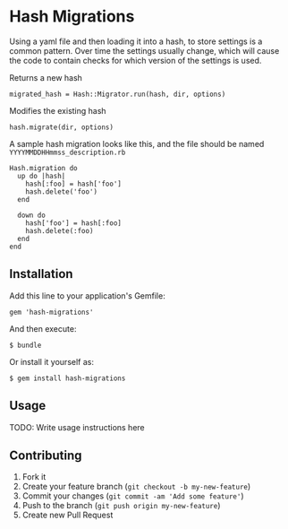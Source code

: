 # Hash Migrations

Using a yaml file and then loading it into a hash, to store settings is a common pattern.
Over time the settings usually change, which will cause the code to contain checks for which version of the settings is used.

Returns a new hash
```
migrated_hash = Hash::Migrator.run(hash, dir, options)
```

Modifies the existing hash
```
hash.migrate(dir, options)
```

A sample hash migration looks like this, and the file should be named `YYYYMMDDHHmmss_description.rb`
```
Hash.migration do
  up do |hash|
    hash[:foo] = hash['foo']
    hash.delete('foo')
  end

  down do
    hash['foo'] = hash[:foo]
    hash.delete(:foo)
  end
end
```

## Installation

Add this line to your application's Gemfile:

    gem 'hash-migrations'

And then execute:

    $ bundle

Or install it yourself as:

    $ gem install hash-migrations

## Usage

TODO: Write usage instructions here

## Contributing

1. Fork it
2. Create your feature branch (`git checkout -b my-new-feature`)
3. Commit your changes (`git commit -am 'Add some feature'`)
4. Push to the branch (`git push origin my-new-feature`)
5. Create new Pull Request
